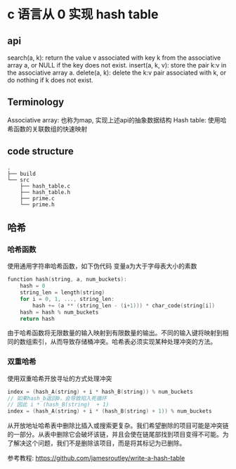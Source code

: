 # c 语言从 0 实现 hash table 

## api
search(a, k): return the value v associated with key k from the associative array a, or NULL if the key does not exist.
insert(a, k, v): store the pair k:v in the associative array a.
delete(a, k): delete the k:v pair associated with k, or do nothing if k does not exist.

## Terminology
Associative array: 也称为map, 实现上述api的抽象数据结构
Hash table: 使用哈希函数的关联数组的快速映射

## code structure
```
.
├── build
└── src
    ├── hash_table.c
    ├── hash_table.h
    ├── prime.c
    └── prime.h
```


## 哈希

### 哈希函数
使用通用字符串哈希函数，如下伪代码 变量a为大于字母表大小的素数
```c
function hash(string, a, num_buckets):
    hash = 0
    string_len = length(string)
    for i = 0, 1, ..., string_len:
        hash += (a ** (string_len - (i+1))) * char_code(string[i])
    hash = hash % num_buckets
    return hash
```
由于哈希函数将无限数量的输入映射到有限数量的输出。不同的输入键将映射到相同的数组索引，从而导致存储桶冲突。哈希表必须实现某种处理冲突的方法。
### 双重哈希
使用双重哈希开放寻址的方式处理冲突
```c
index = (hash_A(string) + i * hash_B(string)) % num_buckets
// 如果hash_b返回0，会导致陷入死循环
// 因此 i * (hash_B(string)  + 1)
index = (hash_A(string) + i * (hash_B(string) + 1)) % num_buckets
```

从开放地址哈希表中删除比插入或搜索更复杂。我们希望删除的项目可能是冲突链的​​一部分。从表中删除它会破坏该链，并且会使在链尾部找到项目变得不可能。为了解决这个问题，我们不是删除该项目，而是将其标记为已删除。

参考教程: https://github.com/jamesroutley/write-a-hash-table
